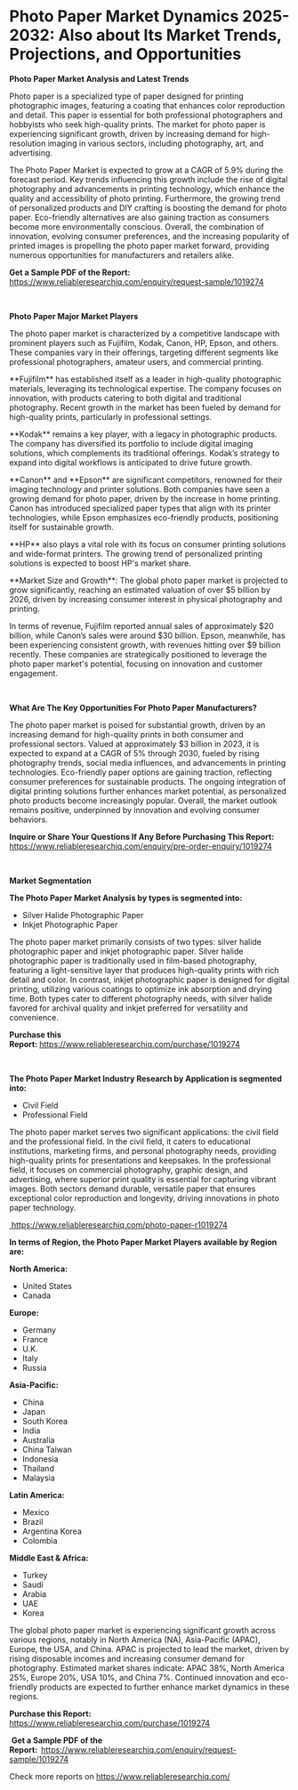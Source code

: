 <p><h1>Photo Paper Market Dynamics 2025-2032: Also about Its Market Trends, Projections, and Opportunities</h1></p><p><strong>Photo Paper Market Analysis and Latest Trends</strong></p>
<p><p>Photo paper is a specialized type of paper designed for printing photographic images, featuring a coating that enhances color reproduction and detail. This paper is essential for both professional photographers and hobbyists who seek high-quality prints. The market for photo paper is experiencing significant growth, driven by increasing demand for high-resolution imaging in various sectors, including photography, art, and advertising. </p><p>The Photo Paper Market is expected to grow at a CAGR of 5.9% during the forecast period. Key trends influencing this growth include the rise of digital photography and advancements in printing technology, which enhance the quality and accessibility of photo printing. Furthermore, the growing trend of personalized products and DIY crafting is boosting the demand for photo paper. Eco-friendly alternatives are also gaining traction as consumers become more environmentally conscious. Overall, the combination of innovation, evolving consumer preferences, and the increasing popularity of printed images is propelling the photo paper market forward, providing numerous opportunities for manufacturers and retailers alike.</p></p>
<p><strong>Get a Sample PDF of the Report:&nbsp;</strong> <a href="https://www.reliableresearchiq.com/enquiry/request-sample/1019274?utm_campaign=2443&utm_medium=2&utm_source=Github&utm_content=ia&utm_term=05042025&utm_id=photo-paper">https://www.reliableresearchiq.com/enquiry/request-sample/1019274</a></p>
<p>&nbsp;</p>
<p><strong>Photo Paper Major Market Players</strong></p>
<p><p>The photo paper market is characterized by a competitive landscape with prominent players such as Fujifilm, Kodak, Canon, HP, Epson, and others. These companies vary in their offerings, targeting different segments like professional photographers, amateur users, and commercial printing.</p><p>**Fujifilm** has established itself as a leader in high-quality photographic materials, leveraging its technological expertise. The company focuses on innovation, with products catering to both digital and traditional photography. Recent growth in the market has been fueled by demand for high-quality prints, particularly in professional settings.</p><p>**Kodak** remains a key player, with a legacy in photographic products. The company has diversified its portfolio to include digital imaging solutions, which complements its traditional offerings. Kodak’s strategy to expand into digital workflows is anticipated to drive future growth.</p><p>**Canon** and **Epson** are significant competitors, renowned for their imaging technology and printer solutions. Both companies have seen a growing demand for photo paper, driven by the increase in home printing. Canon has introduced specialized paper types that align with its printer technologies, while Epson emphasizes eco-friendly products, positioning itself for sustainable growth.</p><p>**HP** also plays a vital role with its focus on consumer printing solutions and wide-format printers. The growing trend of personalized printing solutions is expected to boost HP's market share.</p><p>**Market Size and Growth**: The global photo paper market is projected to grow significantly, reaching an estimated valuation of over $5 billion by 2026, driven by increasing consumer interest in physical photography and printing.</p><p>In terms of revenue, Fujifilm reported annual sales of approximately $20 billion, while Canon’s sales were around $30 billion. Epson, meanwhile, has been experiencing consistent growth, with revenues hitting over $9 billion recently. These companies are strategically positioned to leverage the photo paper market's potential, focusing on innovation and customer engagement.</p></p>
<p>&nbsp;</p>
<p><strong>What Are The Key Opportunities For Photo Paper Manufacturers?</strong></p>
<p><p>The photo paper market is poised for substantial growth, driven by an increasing demand for high-quality prints in both consumer and professional sectors. Valued at approximately $3 billion in 2023, it is expected to expand at a CAGR of 5% through 2030, fueled by rising photography trends, social media influences, and advancements in printing technologies. Eco-friendly paper options are gaining traction, reflecting consumer preferences for sustainable products. The ongoing integration of digital printing solutions further enhances market potential, as personalized photo products become increasingly popular. Overall, the market outlook remains positive, underpinned by innovation and evolving consumer behaviors.</p></p>
<p><strong>Inquire or Share Your Questions If Any Before Purchasing This Report:</strong> <a href="https://www.reliableresearchiq.com/enquiry/pre-order-enquiry/1019274?utm_campaign=2443&utm_medium=2&utm_source=Github&utm_content=ia&utm_term=05042025&utm_id=photo-paper">https://www.reliableresearchiq.com/enquiry/pre-order-enquiry/1019274</a></p>
<p>&nbsp;</p>
<p><strong>Market Segmentation</strong></p>
<p><strong>The Photo Paper Market Analysis by types is segmented into:</strong></p>
<p><ul><li>Silver Halide Photographic Paper</li><li>Inkjet Photographic Paper</li></ul></p>
<p><p>The photo paper market primarily consists of two types: silver halide photographic paper and inkjet photographic paper. Silver halide photographic paper is traditionally used in film-based photography, featuring a light-sensitive layer that produces high-quality prints with rich detail and color. In contrast, inkjet photographic paper is designed for digital printing, utilizing various coatings to optimize ink absorption and drying time. Both types cater to different photography needs, with silver halide favored for archival quality and inkjet preferred for versatility and convenience.</p></p>
<p><strong>Purchase this Report:&nbsp;</strong><a href="https://www.reliableresearchiq.com/purchase/1019274?utm_campaign=2443&utm_medium=2&utm_source=Github&utm_content=ia&utm_term=05042025&utm_id=photo-paper">https://www.reliableresearchiq.com/purchase/1019274</a></p>
<p>&nbsp;</p>
<p><strong>The Photo Paper Market Industry Research by Application is segmented into:</strong></p>
<p><ul><li>Civil Field</li><li>Professional Field</li></ul></p>
<p><p>The photo paper market serves two significant applications: the civil field and the professional field. In the civil field, it caters to educational institutions, marketing firms, and personal photography needs, providing high-quality prints for presentations and keepsakes. In the professional field, it focuses on commercial photography, graphic design, and advertising, where superior print quality is essential for capturing vibrant images. Both sectors demand durable, versatile paper that ensures exceptional color reproduction and longevity, driving innovations in photo paper technology.</p></p>
<p><a href="https://www.reliableresearchiq.com/photo-paper-r1019274?utm_campaign=2443&utm_medium=2&utm_source=Github&utm_content=ia&utm_term=05042025&utm_id=photo-paper">&nbsp;https://www.reliableresearchiq.com/photo-paper-r1019274</a></p>
<p><strong>In terms of Region, the Photo Paper Market Players available by Region are:</strong></p>
<p>
    <p> <strong> North America: </strong>
        <ul>
            <li>United States</li>
            <li>Canada</li>
        </ul>
        </p> 
    <p> <strong> Europe: </strong>
        <ul>
            <li>Germany</li>
            <li>France</li>
            <li>U.K.</li>
            <li>Italy</li>
            <li>Russia</li>
        </ul>
        </p> 
    <p> <strong> Asia-Pacific: </strong>
        <ul>
            <li>China</li>
            <li>Japan</li>
            <li>South Korea</li>
            <li>India</li>
            <li>Australia</li>
            <li>China Taiwan</li>
            <li>Indonesia</li>
            <li>Thailand</li>
            <li>Malaysia</li>
        </ul>
        </p> 
    <p> <strong> Latin America: </strong>
        <ul>
            <li>Mexico</li>
            <li>Brazil</li>
            <li>Argentina Korea</li>
            <li>Colombia</li>
        </ul>
        </p> 
    <p> <strong> Middle East & Africa: </strong>
        <ul>
            <li>Turkey</li>
            <li>Saudi</li>
            <li>Arabia</li>
            <li>UAE</li>
            <li>Korea</li>
        </ul>
    </p>
    </p>
<p><p>The global photo paper market is experiencing significant growth across various regions, notably in North America (NA), Asia-Pacific (APAC), Europe, the USA, and China. APAC is projected to lead the market, driven by rising disposable incomes and increasing consumer demand for photography. Estimated market shares indicate: APAC 38%, North America 25%, Europe 20%, USA 10%, and China 7%. Continued innovation and eco-friendly products are expected to further enhance market dynamics in these regions.</p></p>
<p><strong>Purchase this Report: </strong><a href="https://www.reliableresearchiq.com/purchase/1019274?utm_campaign=2443&utm_medium=2&utm_source=Github&utm_content=ia&utm_term=05042025&utm_id=photo-paper">https://www.reliableresearchiq.com/purchase/1019274</a></p>
<p>&nbsp;<strong>Get a Sample PDF of the Report:&nbsp;&nbsp;</strong><a href="https://www.reliableresearchiq.com/enquiry/request-sample/1019274?utm_campaign=2443&utm_medium=2&utm_source=Github&utm_content=ia&utm_term=05042025&utm_id=photo-paper">https://www.reliableresearchiq.com/enquiry/request-sample/1019274</a></p>
<p><strong></strong></p>
<p>Check more reports on <a href="https://www.reliableresearchiq.com/?utm_campaign=2443&utm_medium=2&utm_source=Github&utm_content=ia&utm_term=05042025&utm_id=photo-paper">https://www.reliableresearchiq.com/</a></p>